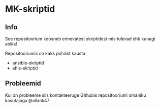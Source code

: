 # MK-skriptid

## Info

See repositoorium koosneb erinevatest skriptidest mis tulevad ehk kunagi abiks!

Repositooriumis on kaks põhilist kausta:

- ansible-skriptid
- ahls-skriptid

## Probleemid

Kui on probleeme siis kontakteeruge Githubis repositooriumi omaniku kasutajaga @allank47
